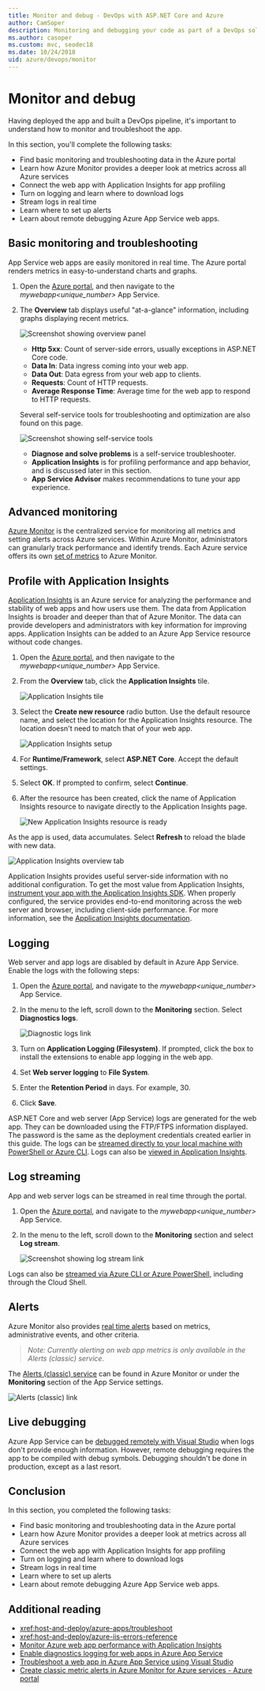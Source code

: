 ```yaml
---
title: Monitor and debug - DevOps with ASP.NET Core and Azure
author: CamSoper
description: Monitoring and debugging your code as part of a DevOps solution with ASP.NET Core and Azure
ms.author: casoper
ms.custom: mvc, seodec18
ms.date: 10/24/2018
uid: azure/devops/monitor
---
```

# Monitor and debug

Having deployed the app and built a DevOps pipeline, it's important to understand how to monitor and troubleshoot the app.

In this section, you'll complete the following tasks:

* Find basic monitoring and troubleshooting data in the Azure portal
* Learn how Azure Monitor provides a deeper look at metrics across all Azure services
* Connect the web app with Application Insights for app profiling
* Turn on logging and learn where to download logs
* Stream logs in real time
* Learn where to set up alerts
* Learn about remote debugging Azure App Service web apps.

## Basic monitoring and troubleshooting

App Service web apps are easily monitored in real time. The Azure portal renders metrics in easy-to-understand charts and graphs.

1. Open the [Azure portal](https://portal.azure.com), and then navigate to the *mywebapp\<unique_number\>* App Service.

1. The **Overview** tab displays useful "at-a-glance" information, including graphs displaying recent metrics.

    ![Screenshot showing overview panel](./media/monitoring/overview.png)

    * **Http 5xx**: Count of server-side errors, usually exceptions in ASP.NET Core code.
    * **Data In**: Data ingress coming into your web app.
    * **Data Out**: Data egress from your web app to clients.
    * **Requests**: Count of HTTP requests.
    * **Average Response Time**: Average time for the web app to respond to HTTP requests.

    Several self-service tools for troubleshooting and optimization are also found on this page.

    ![Screenshot showing self-service tools](./media/monitoring/wizards.png)

    * **Diagnose and solve problems** is a self-service troubleshooter.
    * **Application Insights** is for profiling performance and app behavior, and is discussed later in this section.
    * **App Service Advisor** makes recommendations to tune your app experience.

## Advanced monitoring

[Azure Monitor](/azure/monitoring-and-diagnostics/) is the centralized service for monitoring all metrics and setting alerts across Azure services. Within Azure Monitor, administrators can granularly track performance and identify trends. Each Azure service offers its own [set of metrics](/azure/monitoring-and-diagnostics/monitoring-supported-metrics#microsoftwebsites-excluding-functions) to Azure Monitor.

## Profile with Application Insights

[Application Insights](/azure/application-insights/app-insights-overview) is an Azure service for analyzing the performance and stability of web apps and how users use them. The data from Application Insights is broader and deeper than that of Azure Monitor. The data can provide developers and administrators with key information for improving apps. Application Insights can be added to an Azure App Service resource without code changes.

1. Open the [Azure portal](https://portal.azure.com), and then navigate to the *mywebapp\<unique_number\>* App Service.
1. From the **Overview** tab, click the **Application Insights** tile.

    ![Application Insights tile](./media/monitoring/app-insights.png)

1. Select the **Create new resource** radio button. Use the default resource name, and select the location for the Application Insights resource. The location doesn't need to match that of your web app.

    ![Application Insights setup](./media/monitoring/new-app-insights.png)

1. For **Runtime/Framework**, select **ASP.NET Core**. Accept the default settings.
1. Select **OK**. If prompted to confirm, select **Continue**.
1. After the resource has been created, click the name of Application Insights resource to navigate directly to the Application Insights page.

    ![New Application Insights resource is ready](./media/monitoring/new-app-insights-done.png)

As the app is used, data accumulates. Select **Refresh** to reload the blade with new data.

![Application Insights overview tab](./media/monitoring/app-insights-overview.png)

Application Insights provides useful server-side information with no additional configuration. To get the most value from Application Insights, [instrument your app with the Application Insights SDK](/azure/application-insights/app-insights-asp-net-core). When properly configured, the service provides end-to-end monitoring across the web server and browser, including client-side performance. For more information, see the [Application Insights documentation](/azure/application-insights/app-insights-overview).

## Logging

Web server and app logs are disabled by default in Azure App Service. Enable the logs with the following steps:

1. Open the [Azure portal](https://portal.azure.com), and navigate to the *mywebapp\<unique_number\>* App Service.
1. In the menu to the left, scroll down to the **Monitoring** section. Select **Diagnostics logs**.

    ![Diagnostic logs link](./media/monitoring/logging.png)

1. Turn on **Application Logging (Filesystem)**. If prompted, click the box to install the extensions to enable app logging in the web app.
1. Set **Web server logging** to **File System**.
1. Enter the **Retention Period** in days. For example, 30.
1. Click **Save**.

ASP.NET Core and web server (App Service) logs are generated for the web app. They can be downloaded using the FTP/FTPS information displayed. The password is the same as the deployment credentials created earlier in this guide. The logs can be [streamed directly to your local machine with PowerShell or Azure CLI](/azure/app-service/web-sites-enable-diagnostic-log#download). Logs can also be [viewed in Application Insights](/azure/app-service/web-sites-enable-diagnostic-log#how-to-view-logs-in-application-insights).

## Log streaming

App and web server logs can be streamed in real time through the portal.

1. Open the [Azure portal](https://portal.azure.com), and navigate to the *mywebapp\<unique_number\>* App Service.
1. In the menu to the left, scroll down to the **Monitoring** section and select **Log stream**.

    ![Screenshot showing log stream link](./media/monitoring/log-stream.png)

Logs can also be [streamed via Azure CLI or Azure PowerShell](/azure/app-service/web-sites-enable-diagnostic-log#streamlogs), including through the Cloud Shell.

## Alerts

Azure Monitor also provides [real time alerts](/azure/monitoring-and-diagnostics/insights-alerts-portal) based on metrics, administrative events, and other criteria.

> *Note: Currently alerting on web app metrics is only available in the Alerts (classic) service.*

The [Alerts (classic) service](/azure/monitoring-and-diagnostics/monitor-quick-resource-metric-alert-portal) can be found in Azure Monitor or under the **Monitoring** section of the App Service settings.

![Alerts (classic) link](./media/monitoring/alerts.png)

## Live debugging

Azure App Service can be [debugged remotely with Visual Studio](/azure/app-service/web-sites-dotnet-troubleshoot-visual-studio#remotedebug) when logs don't provide enough information. However, remote debugging requires the app to be compiled with debug symbols. Debugging shouldn't be done in production, except as a last resort.

## Conclusion

In this section, you completed the following tasks:

* Find basic monitoring and troubleshooting data in the Azure portal
* Learn how Azure Monitor provides a deeper look at metrics across all Azure services
* Connect the web app with Application Insights for app profiling
* Turn on logging and learn where to download logs
* Stream logs in real time
* Learn where to set up alerts
* Learn about remote debugging Azure App Service web apps.

## Additional reading

* <xref:host-and-deploy/azure-apps/troubleshoot>
* <xref:host-and-deploy/azure-iis-errors-reference>
* [Monitor Azure web app performance with Application Insights](/azure/application-insights/app-insights-azure-web-apps)
* [Enable diagnostics logging for web apps in Azure App Service](/azure/app-service/web-sites-enable-diagnostic-log)
* [Troubleshoot a web app in Azure App Service using Visual Studio](/azure/app-service/web-sites-dotnet-troubleshoot-visual-studio)
* [Create classic metric alerts in Azure Monitor for Azure services - Azure portal](/azure/monitoring-and-diagnostics/insights-alerts-portal)
